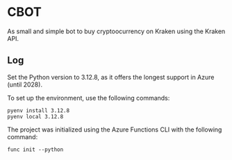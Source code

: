 CBOT
====

As small and simple bot to buy cryptoocurrency on Kraken using the Kraken API.

Log
---

Set the Python version to 3.12.8, as it offers the longest support in Azure (until 2028).

To set up the environment, use the following commands:

    pyenv install 3.12.8
    pyenv local 3.12.8

The project was initialized using the Azure Functions CLI with the following command:

    func init --python

